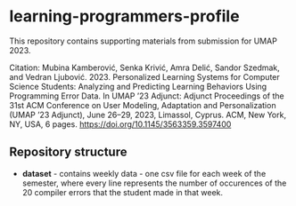 # learning-programmers-profile

This repository contains supporting materials from submission for UMAP 2023.

Citation: Mubina Kamberović, Senka Krivić, Amra Delić, Sandor Szedmak, and Vedran Ljubović. 2023. Personalized Learning Systems for Computer Science Students: Analyzing and Predicting Learning Behaviors Using Programming Error Data. In UMAP ’23 Adjunct: Adjunct Proceedings of the 31st ACM Conference on User Modeling, Adaptation and Personalization (UMAP ’23 Adjunct), June 26–29, 2023, Limassol, Cyprus. ACM, New York, NY, USA, 6 pages. https://doi.org/10.1145/3563359.3597400

## Repository structure

- **dataset** - contains weekly data - one csv file for each week of the semester, where every line represents the number of occurences of the 20 compiler errors that the student made in that week.